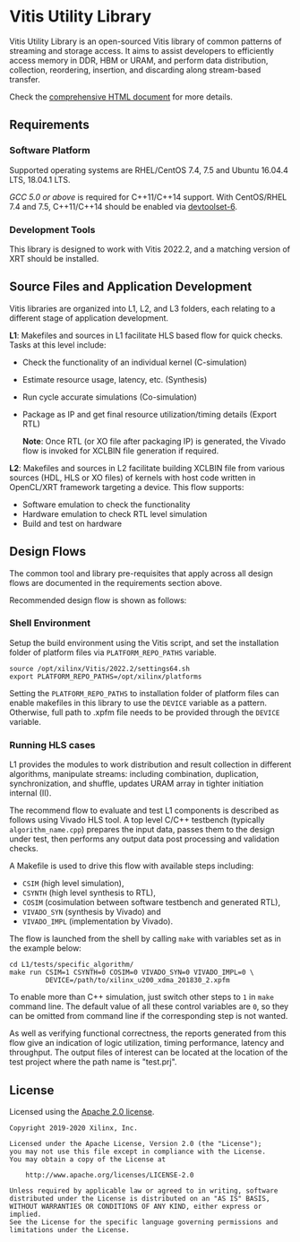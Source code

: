 # Vitis Utility Library

Vitis Utility Library is an open-sourced Vitis library of common patterns of streaming and storage access.
It aims to assist developers to efficiently access memory in DDR, HBM or URAM, and perform data distribution, collection,
reordering, insertion, and discarding along stream-based transfer.

Check the [comprehensive HTML document](https://docs.xilinx.com/r/en-US/Vitis_Libraries/utils/index.html) for more details.

## Requirements

### Software Platform

Supported operating systems are RHEL/CentOS 7.4, 7.5 and Ubuntu 16.04.4 LTS, 18.04.1 LTS.

*GCC 5.0 or above* is required for C++11/C++14 support.
With CentOS/RHEL 7.4 and 7.5, C++11/C++14 should be enabled via
[devtoolset-6](https://www.softwarecollections.org/en/scls/rhscl/devtoolset-6/).

### Development Tools

This library is designed to work with Vitis 2022.2,
and a matching version of XRT should be installed.

## Source Files and Application Development
Vitis libraries are organized into L1, L2, and L3 folders, each relating to a different stage of application development.

**L1**:
      Makefiles and sources in L1 facilitate HLS based flow for quick checks. Tasks at this level include:

* Check the functionality of an individual kernel (C-simulation)
* Estimate resource usage, latency, etc. (Synthesis)
* Run cycle accurate simulations (Co-simulation)
* Package as IP and get final resource utilization/timing details (Export RTL)
       
	**Note**:  Once RTL (or XO file after packaging IP) is generated, the Vivado flow is invoked for XCLBIN file generation if required.

**L2**: Makefiles and sources in L2 facilitate building XCLBIN file from various sources (HDL, HLS or XO files) of kernels with host code written in OpenCL/XRT framework targeting a device. This flow supports:

* Software emulation to check the functionality
* Hardware emulation to check RTL level simulation
* Build and test on hardware

## Design Flows

The common tool and library pre-requisites that apply across all design flows are documented in the requirements section above.

Recommended design flow is shown as follows:


### Shell Environment

Setup the build environment using the Vitis script, and set the installation folder of platform files via `PLATFORM_REPO_PATHS` variable.

```console
source /opt/xilinx/Vitis/2022.2/settings64.sh
export PLATFORM_REPO_PATHS=/opt/xilinx/platforms
```

Setting the `PLATFORM_REPO_PATHS` to installation folder of platform files can enable makefiles in this library to use the `DEVICE` variable as a pattern.
Otherwise, full path to .xpfm file needs to be provided through the `DEVICE` variable.

### Running HLS cases

L1 provides the modules to work distribution and result collection in different algorithms, manipulate streams:
including combination, duplication, synchronization, and shuffle, updates URAM array in tighter initiation internal (II).

The recommend flow to evaluate and test L1 components is described as follows using Vivado HLS tool.
A top level C/C++ testbench (typically `algorithm_name.cpp`) prepares the input data, passes them to the design under test,
then performs any output data post processing and validation checks.

A Makefile is used to drive this flow with available steps including:

* `CSIM` (high level simulation),
* `CSYNTH` (high level synthesis to RTL),
* `COSIM` (cosimulation between software testbench and generated RTL),
* `VIVADO_SYN` (synthesis by Vivado) and
* `VIVADO_IMPL` (implementation by Vivado).

The flow is launched from the shell by calling `make` with variables set as in the example below:

```console
cd L1/tests/specific_algorithm/
make run CSIM=1 CSYNTH=0 COSIM=0 VIVADO_SYN=0 VIVADO_IMPL=0 \
         DEVICE=/path/to/xilinx_u200_xdma_201830_2.xpfm
```

To enable more than C++ simulation, just switch other steps to `1` in `make` command line.
The default value of all these control variables are ``0``, so they can be omitted from command line
if the corresponding step is not wanted.

As well as verifying functional correctness, the reports generated from this flow give an indication of logic utilization,
timing performance, latency and throughput.
The output files of interest can be located at the location of the test project where the path name is "test.prj".

## License

Licensed using the [Apache 2.0 license](https://www.apache.org/licenses/LICENSE-2.0).

    Copyright 2019-2020 Xilinx, Inc.
    
    Licensed under the Apache License, Version 2.0 (the "License");
    you may not use this file except in compliance with the License.
    You may obtain a copy of the License at
    
        http://www.apache.org/licenses/LICENSE-2.0
    
    Unless required by applicable law or agreed to in writing, software
    distributed under the License is distributed on an "AS IS" BASIS,
    WITHOUT WARRANTIES OR CONDITIONS OF ANY KIND, either express or implied.
    See the License for the specific language governing permissions and
    limitations under the License.

